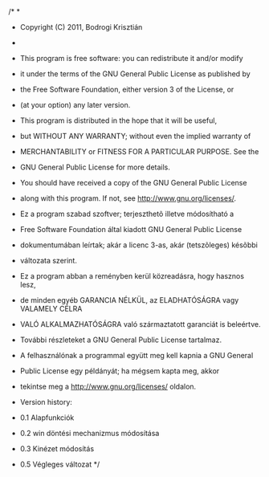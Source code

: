 /*
 *
 * Copyright (C) 2011, Bodrogi Krisztián
 *
 * This program is free software: you can redistribute it and/or modify
 * it under the terms of the GNU General Public License as published by
 * the Free Software Foundation, either version 3 of the License, or
 * (at your option) any later version.

 * This program is distributed in the hope that it will be useful,
 * but WITHOUT ANY WARRANTY; without even the implied warranty of
 * MERCHANTABILITY or FITNESS FOR A PARTICULAR PURPOSE. See the
 * GNU General Public License for more details.

 * You should have received a copy of the GNU General Public License
 * along with this program. If not, see <http://www.gnu.org/licenses/>.

 * Ez a program szabad szoftver; terjeszthetõ illetve módosítható a
 * Free Software Foundation által kiadott GNU General Public License
 * dokumentumában leírtak; akár a licenc 3-as, akár (tetszõleges) késõbbi
 * változata szerint.

 * Ez a program abban a reményben kerül közreadásra, hogy hasznos lesz,
 * de minden egyéb GARANCIA NÉLKÜL, az ELADHATÓSÁGRA vagy VALAMELY CÉLRA
 * VALÓ ALKALMAZHATÓSÁGRA való származtatott garanciát is beleértve.
 * További részleteket a GNU General Public License tartalmaz.

 * A felhasználónak a programmal együtt meg kell kapnia a GNU General
 * Public License egy példányát; ha mégsem kapta meg, akkor
 * tekintse meg a <http://www.gnu.org/licenses/> oldalon.
 * Version history:
 * 0.1 Alapfunkciók
 * 0.2 win döntési mechanizmus módosítása
 * 0.3 Kinézet módosítás
 * 0.5 Végleges változat
 */
